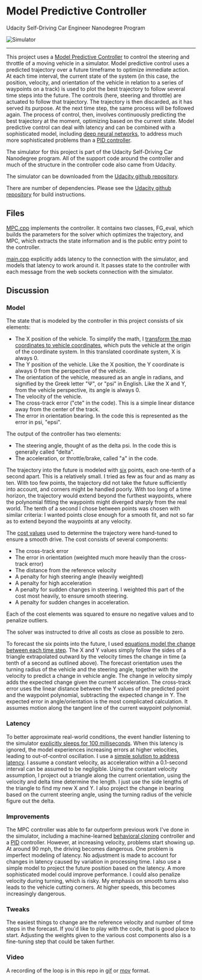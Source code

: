 # Model Predictive Controller
Udacity Self-Driving Car Engineer Nanodegree Program

![Simulator](./images/loop-small.gif "Controller in action")

---

This project uses a [Model Predictive Controller](https://en.wikipedia.org/wiki/Model_predictive_control) to control the steering and throttle of a moving vehicle in a simulator.
Model predictive control uses a predicted trajectory over a future timeframe to optimize immediate action. At each time interval, the current state of the system (in this case, the position, velocity, and orientation of the vehicle in relation to a series of waypoints on a track) is used to plot the best trajectory to follow several time steps into the future. The controls (here, steering and throttle) are actuated to follow that trajectory. The trajectory is then discarded, as it has served its purpose. At the next time step, the same process will be followed again. The process of control, then, involves continuously predicting the best trajectory at the moment, optimizing based on the current state.
Model predictive control can deal with latency and can be combined with a sophisticated model, including [deep neural networks](http://deepmpc.cs.cornell.edu/), to address much more sophisticated problems than a [PID controller](https://github.com/gardenermike/pid-controller).

The simulator for this project is part of the Udacity Self-Driving Car Nanodegree program. All of the support code around the controller and much of the structure in the controller code also came from Udacity.

The simulator can be downloaded from the [Udacity github repository](https://github.com/udacity/self-driving-car-sim/releases).

There are number of dependencies. Please see the [Udacity github repository](https://github.com/udacity/CarND-MPC-Project) for build instructions.

## Files
[MPC.cpp](https://github.com/gardenermike/model-predictive-controller/blob/master/src/MPC.cpp) implements the controller. It contains two classes, FG_eval, which builds the parameters for the solver which optimizes the trajectory, and MPC, which extracts the state information and is the public entry point to the controller.

[main.cpp](https://github.com/gardenermike/model-predictive-controller/blob/master/src/main.cpp) explicitly adds latency to the connection with the simulator,  and models that latency to work around it. It passes state to the controller with each message from the web sockets connection with the simulator.


## Discussion

### Model
The state that is modeled by the controller in this project consists of six elements:
* The X position of the vehicle. To simplify the math, I [transform the map coordinates to vehicle coordinates](https://github.com/gardenermike/model-predictive-controller/blob/master/src/main.cpp#L106), which puts the vehicle at the origin of the coordinate system. In this translated coordinate system, X is always 0.
* The Y position of the vehicle. Like the X position, the Y coordinate is always 0 from the perspective of the vehicle.
* The orientation of the vehicle, measured as an angle in radians, and signified by the Greek letter "Ψ", or "psi" in English. Like the X and Y, from the vehicle perspective, its angle is always 0.
* The velocity of the vehicle.
* The cross-track error ("cte" in the code). This is a simple linear distance away from the center of the track.
* The error in orientation bearing. In the code this is represented as the error in psi, "epsi".

The output of the controller has two elements:
* The steering angle, thought of as the delta psi. In the code this is generally called "delta".
* The acceleration, or throttle/brake, called "a" in the code.

The trajectory into the future is modeled with [six](https://github.com/gardenermike/model-predictive-controller/blob/master/src/MPC.cpp#L8) points, each one-tenth of a second apart. This is a relatively small. I tried as few as four and as many as ten. With too few points, the trajectory did not take the future sufficiently into account, and corners might be handled poorly. With too long of a time horizon, the trajectory would extend beyond the furthest waypoints, where the polynomial fitting the waypoints might diverged sharply from the real world. The tenth of a second I chose between points was chosen with similar criteria: I wanted points close enough for a smooth fit, and not so far as to extend beyond the waypoints at any velocity.

The [cost values](https://github.com/gardenermike/model-predictive-controller/blob/master/src/MPC.cpp#L51) used to determine the trajectory were hand-tuned to ensure a smooth drive. The cost consists of several components:
* The cross-track error
* The error in orientation (weighted much more heavily than the cross-track error)
* The distance from the reference velocity
* A penalty for high steering angle (heavily weighted)
* A penalty for high acceleration
* A penalty for sudden changes in steering. I weighted this part of the cost most heavily, to ensure smooth steering.
* A penalty for sudden changes in acceleration.

Each of the cost elements was squared to ensure no negative values and to penalize outliers.

The solver was instructed to drive all costs as close as possible to zero.

To forecast the six points into the future, I used [equations model the change between each time step](https://github.com/gardenermike/model-predictive-controller/blob/master/src/MPC.cpp#L106).
The X and Y values simply follow the sides of a triangle extrapolated outward by the velocity times the change in time (a tenth of a second as outlined above).
The forecast orientation uses the turning radius of the vehicle and the steering angle, together with the velocity to predict a change in vehicle angle.
The change in velocity simply adds the expected change given the current acceleration.
The cross-track error uses the linear distance between the Y values of the predicted point and the waypoint polynomial, subtracting the expected change in Y.
The expected error in angle/orientation is the most complicated calculation. It assumes motion along the tangent line of the current waypoint polynomial.

### Latency
To better approximate real-world conditions, the event handler listening to the simulator [explicitly sleeps for 100 milliseconds](https://github.com/gardenermike/model-predictive-controller/blob/master/src/main.cpp#L179).
When this latency is ignored, the model experiences increasing errors at higher velocities, leading to out-of-control oscillation.
I use a [simple solution to address latency](https://github.com/gardenermike/model-predictive-controller/blob/master/src/main.cpp#L97).
I assume a constant velocity, as acceleration within a 0.1-second interval can be assumed to be negligible.
Using the constant velocity assumption, I project out a triangle along the current orientation, using the velocity and delta time determine the length. I just use the side lengths of the triangle to find my new X and Y.
I also project the change in bearing based on the current steering angle, using the turning radius of the vehicle figure out the delta.

### Improvements
The MPC controller was able to far outperform previous work I've done in the simulator, including a machine-learned [behavioral cloning](https://github.com/gardenermike/behavioral-cloning) controller and a [PID](https://github.com/gardenermike/pid-controller) controller.
However, at increasing velocity, problems start showing up. At around 90 mph, the driving becomes dangerous.
One problem is imperfect modeling of latency. No adjustment is made to account for changes in latency caused by variation in processing time. I also use a simple model to project the future position based on the latency. A more sophisticated model could improve performance.
I could also penalize velocity during turning, which is risky.
My emphasis on smooth turns also leads to the vehicle cutting corners. At higher speeds, this becomes increasingly dangerous.

### Tweaks
The easiest things to change are the reference velocity and number of time steps in the forecast. If you'd like to play with the code, that is good place to start. Adjusting the weights given to the various cost components also is a fine-tuning step that could be taken further.

### Video
A recording of the loop is in this repo in [gif](./images/loop.gif) or [mov](./images/loop.mov) format.
